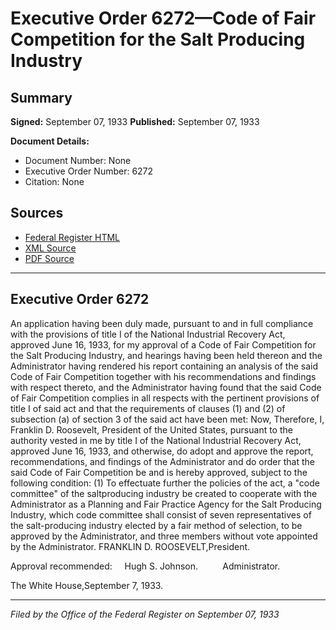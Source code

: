 # Executive Order 6272—Code of Fair Competition for the Salt Producing Industry

## Summary

**Signed:** September 07, 1933
**Published:** September 07, 1933

**Document Details:**
- Document Number: None
- Executive Order Number: 6272
- Citation: None

## Sources
- [Federal Register HTML](https://www.presidency.ucsb.edu/documents/executive-order-6272-code-fair-competition-for-the-salt-producing-industry)
- [XML Source](None)
- [PDF Source](None)

---

## Executive Order 6272

An application having been duly made, pursuant to and in full compliance with the provisions of title I of the National Industrial Recovery Act, approved June 16, 1933, for my approval of a Code of Fair Competition for the Salt Producing Industry, and hearings having been held thereon and the Administrator having rendered his report containing an analysis of the said Code of Fair Competition together with his recommendations and findings with respect thereto, and the Administrator having found that the said Code of Fair Competition complies in all respects with the pertinent provisions of title I of said act and that the requirements of clauses (1) and (2) of subsection (a) of section 3 of the said act have been met:
Now, Therefore, I, Franklin D. Roosevelt, President of the United States, pursuant to the authority vested in me by title I of the National Industrial Recovery Act, approved June 16, 1933, and otherwise, do adopt and approve the report, recommendations, and findings of the Administrator and do order that the said Code of Fair Competition be and is hereby approved, subject to the following condition:
    (1) To effectuate further the policies of the act, a "code committee" of the saltproducing industry be created to cooperate with the Administrator as a Planning and Fair Practice Agency for the Salt Producing Industry, which code committee shall consist of seven representatives of the salt-producing industry elected by a fair method of selection, to be approved by the Administrator, and three members without vote appointed by the Administrator.
FRANKLIN D. ROOSEVELT,President.

Approval recommended:     Hugh S. Johnson.          Administrator.

The White House,September 7, 1933.

---

*Filed by the Office of the Federal Register on September 07, 1933*
